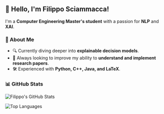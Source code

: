 ## 👋 Hello, I'm Filippo Sciammacca!

I'm a **Computer Engineering Master's student** with a passion for **NLP** and **XAI**.

### 🚀 About Me
- 🔍 Currently diving deeper into **explainable decision models**.
- 📖 Always looking to improve my ability to **understand and implement research papers**.
- 🛠️ Experienced with **Python, C++, Java, and LaTeX**.

<!--
### 🌟 Featured Projects
🔹 [**Project Name**](https://github.com/your-repo) – Short description of the project.

🔹 [**Another Cool Project**](https://github.com/your-repo) – Another short description.

🔹 [**Open Source Contribution**](https://github.com/your-repo) – A contribution you made.
-->

### 📊 GitHub Stats
![Filippo's GitHub Stats](https://github-readme-stats.vercel.app/api?username=fsciamma&show_icons=true&theme=radical)

![Top Languages](https://github-readme-stats.vercel.app/api/top-langs/?username=fsciamma&layout=compact&theme=radical)

<!--
### 🔗 Connect with Me
[![LinkedIn](https://img.shields.io/badge/LinkedIn-Profile-blue?style=flat&logo=linkedin)](https://www.linkedin.com/in/your-profile)  
[![Email](https://img.shields.io/badge/Email-Contact-red?style=flat&logo=gmail)](mailto:your-email@example.com)
-->
